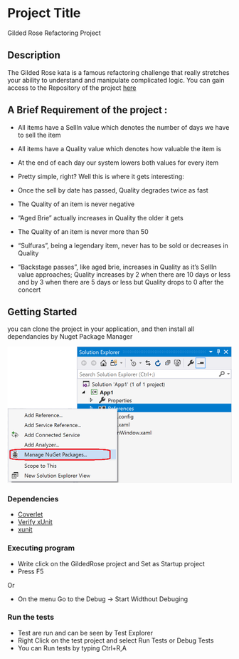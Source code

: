 # Project Title

Gilded Rose Refactoring Project

## Description

The Gilded Rose kata is a famous refactoring challenge that really stretches your ability to understand and
manipulate complicated logic. You can gain access to the Repository of the project [here](https://github.com/emilybache/GildedRose-Refactoring-Kata)
## A Brief Requirement of the project :

* All items have a SellIn value which denotes the number of days we have to sell the item
* All items have a Quality value which denotes how valuable the item is
* At the end of each day our system lowers both values for every item
* Pretty simple, right? Well this is where it gets interesting:

* Once the sell by date has passed, Quality degrades twice as fast
* The Quality of an item is never negative
* “Aged Brie” actually increases in Quality the older it gets
* The Quality of an item is never more than 50
* “Sulfuras”, being a legendary item, never has to be sold or decreases in Quality
* “Backstage passes”, like aged brie, increases in Quality as it’s SellIn value approaches; Quality increases by 2 when there are 10 days or less and by 3 when there are 5 days or less but Quality drops to 0 after the concert


## Getting Started

you can clone the project in your application, and then install all dependancies by Nuget Package Manager

![image](https://raw.githubusercontent.com/NuGet/docs.microsoft.com-nuget/main/docs/quickstart/media/QS_Use-02-ManageNuGetPackages.png)

### Dependencies

* [Coverlet](https://www.nuget.org/packages/coverlet.collector/)
* [Verify xUnit](https://www.nuget.org/packages/Verify.Xunit/)
* [xunit](https://xunit.net/)

### Executing program

* Write click on the GildedRose project and Set as Startup project
* Press F5 

Or

* On the menu Go to the Debug -> Start Widthout Debuging
### Run the tests
* Test are run and can be seen by Test Explorer
* Right Click on the test project and select Run Tests or Debug Tests
* You can Run tests by typing Ctrl+R,A
<!--
## Authors

Contributors names and contact info

ex. Dominique Pizzie  
ex. [@DomPizzie](https://twitter.com/dompizzie)


## License

This project is licensed under the [NAME HERE] License - see the LICENSE.md file for details

## Acknowledgments

Inspiration, code snippets, etc.
* [awesome-readme](https://github.com/matiassingers/awesome-readme)
* [PurpleBooth](https://gist.github.com/PurpleBooth/109311bb0361f32d87a2)
* [dbader](https://github.com/dbader/readme-template)
* [zenorocha](https://gist.github.com/zenorocha/4526327)
* [fvcproductions](https://gist.github.com/fvcproductions/1bfc2d4aecb01a834b46)
-->
